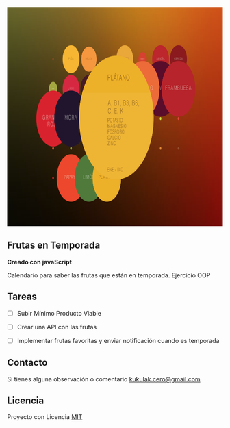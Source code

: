 <img src="https://raw.githubusercontent.com/kukulak/frutas/main/img/pantallazoFrutas.png" alt="frutasEnTemporada" width="838" height="512" >


## Frutas en Temporada
**Creado con javaScript**

Calendario para saber las frutas que están en temporada.
Ejercicio OOP


## Tareas

- [ ] Subir Mínimo Producto Viable
- [ ] Crear una API con las frutas
- [ ] Implementar frutas favoritas y enviar notificación cuando es temporada


## Contacto

Si tienes alguna observación o comentario <kukulak.cero@gmail.com>


## Licencia

Proyecto con Licencia [MIT](http://www.opensource.org/licenses/mit-license.php) 

